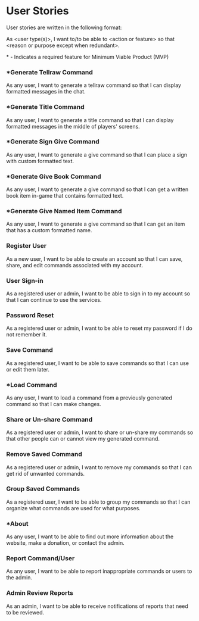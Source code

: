 # User Stories

User stories are written in the following format:

As &lt;user type(s)&gt;, I want to/to be able to &lt;action or feature&gt; so that &lt;reason or purpose except when redundant&gt;.

\* \- Indicates a required feature for Minimum Viable Product (MVP)

### *Generate Tellraw Command

As any user, I want to generate a tellraw command so that I can display formatted messages in the chat.

### *Generate Title Command

As any user, I want to generate a title command so that I can display formatted messages in the middle of players' screens.

### *Generate Sign Give Command

As any user, I want to generate a give command so that I can place a sign with custom formatted text.

### *Generate Give Book Command

As any user, I want to generate a give command so that I can get a written book item in-game that contains formatted text.

### *Generate Give Named Item Command

As any user, I want to generate a give command so that I can get an item that has a custom formatted name.

### Register User

As a new user, I want to be able to create an account so that I can save, share, and edit commands associated with my
account.

### User Sign-in

As a registered user or admin, I want to be able to sign in to my account so that I can continue to use the services.

### Password Reset

As a registered user or admin, I want to be able to reset my password if I do not remember it.

### Save Command

As a registered user, I want to be able to save commands so that I can use or edit them later.

### *Load Command

As any user, I want to load a command from a previously generated command so that I can make changes.

### Share or Un-share Command

As a registered user or admin, I want to share or un-share my commands so that other people can or cannot view my
generated command.

### Remove Saved Command

As a registered user or admin, I want to remove my commands so that I can get rid of unwanted commands.

### Group Saved Commands

As a registered user, I want to be able to group my commands so that I can organize what commands are used for what
purposes.

### *About

As any user, I want to be able to find out more information about the website, make a donation, or contact the admin.

### Report Command/User

As any user, I want to be able to report inappropriate commands or users to the admin.

### Admin Review Reports

As an admin, I want to be able to receive notifications of reports that need to be reviewed.